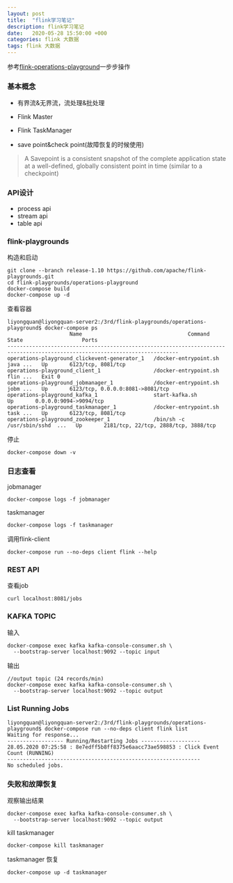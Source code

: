 ```yaml
---
layout: post
title:  "flink学习笔记"
description: flink学习笔记
date:   2020-05-28 15:50:00 +000
categories: flink 大数据
tags: flink 大数据
---
```


参考[flink-operations-playground](https://ci.apache.org/projects/flink/flink-docs-release-1.10/zh/getting-started/docker-playgrounds/flink-operations-playground.html)一步步操作

### 基本概念

- 有界流&无界流，流处理&批处理

- Flink Master
- Flink TaskManager
- save point&check point(故障恢复的时候使用)

>  A Savepoint is a consistent snapshot of the complete application state at a well-defined, globally consistent point in time (similar to a checkpoint)

### API设计

- process api
- stream api
- table api

### flink-playgrounds

构造和启动

```shell
git clone --branch release-1.10 https://github.com/apache/flink-playgrounds.git
cd flink-playgrounds/operations-playground
docker-compose build
docker-compose up -d
```

查看容器

```shell
liyongquan@liyongquan-server2:/3rd/flink-playgrounds/operations-playground$ docker-compose ps
                    Name                                  Command               State                   Ports                
-----------------------------------------------------------------------------------------------------------------------------
operations-playground_clickevent-generator_1   /docker-entrypoint.sh java ...   Up       6123/tcp, 8081/tcp                  
operations-playground_client_1                 /docker-entrypoint.sh flin ...   Exit 0                                       
operations-playground_jobmanager_1             /docker-entrypoint.sh jobm ...   Up       6123/tcp, 0.0.0.0:8081->8081/tcp    
operations-playground_kafka_1                  start-kafka.sh                   Up       0.0.0.0:9094->9094/tcp              
operations-playground_taskmanager_1            /docker-entrypoint.sh task ...   Up       6123/tcp, 8081/tcp                  
operations-playground_zookeeper_1              /bin/sh -c /usr/sbin/sshd  ...   Up       2181/tcp, 22/tcp, 2888/tcp, 3888/tcp

```

停止

```shell
docker-compose down -v
```

### 日志查看

jobmanager

```shell
docker-compose logs -f jobmanager
```

taskmanager

```shell
docker-compose logs -f taskmanager
```

调用flink-client

```shell
docker-compose run --no-deps client flink --help
```

### REST API

查看job

```shell
curl localhost:8081/jobs
```

### KAFKA TOPIC

输入

```shell
docker-compose exec kafka kafka-console-consumer.sh \
  --bootstrap-server localhost:9092 --topic input
```

输出

```shell
//output topic (24 records/min)
docker-compose exec kafka kafka-console-consumer.sh \
  --bootstrap-server localhost:9092 --topic output
```

### List Running Jobs

```shell
liyongquan@liyongquan-server2:/3rd/flink-playgrounds/operations-playground$ docker-compose run --no-deps client flink list
Waiting for response...
------------------ Running/Restarting Jobs -------------------
28.05.2020 07:25:58 : 8e7edff5b8ff8375e6aacc73ae598853 : Click Event Count (RUNNING)
--------------------------------------------------------------
No scheduled jobs.
```

### 失败和故障恢复

观察输出结果

```shell
docker-compose exec kafka kafka-console-consumer.sh \
  --bootstrap-server localhost:9092 --topic output
```

kill taskmanager

```shell
docker-compose kill taskmanager
```

taskmanager 恢复

```shell
docker-compose up -d taskmanager
```

